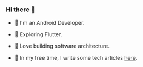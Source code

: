 ### Hi there 👋

<!--
**89hnim/89hnim** is a ✨ _special_ ✨ repository because its `README.md` (this file) appears on your GitHub profile.

Here are some ideas to get you started:

- 🔭 I’m currently working on ...
- 🌱 I’m currently learning ...
- 👯 I’m looking to collaborate on ...
- 🤔 I’m looking for help with ...
- 💬 Ask me about ...
- 📫 How to reach me: ...
- 😄 Pronouns: ...
- ⚡ Fun fact: ...
-->

- :maple_leaf: I'm an Android Developer.

- :seedling: Exploring Flutter.

- :blue_heart: Love building software architecture.

- 💬 In my free time, I write some tech articles [here](https://codingwithhnim.wordpress.com/).
